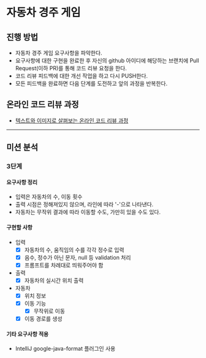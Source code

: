# 자동차 경주 게임

## 진행 방법

* 자동차 경주 게임 요구사항을 파악한다.
* 요구사항에 대한 구현을 완료한 후 자신의 github 아이디에 해당하는 브랜치에 Pull Request(이하 PR)를 통해 코드 리뷰 요청을 한다.
* 코드 리뷰 피드백에 대한 개선 작업을 하고 다시 PUSH한다.
* 모든 피드백을 완료하면 다음 단계를 도전하고 앞의 과정을 반복한다.

## 온라인 코드 리뷰 과정

* [텍스트와 이미지로 살펴보는 온라인 코드 리뷰 과정](https://github.com/next-step/nextstep-docs/tree/master/codereview)

---

## 미션 분석

### 3단계

#### 요구사항 정리

- 입력은 자동차의 수, 이동 횟수
- 출력 시점은 정해져있지 않으며, 라인에 따라 '-'으로 나타낸다.
- 자동차는 무작위 결과에 따라 이동할 수도, 가만히 있을 수도 있다.

#### 구현할 사항

- 입력
  - [x] 자동차의 수, 움직임의 수를 각각 정수로 입력
  - [x] 음수, 정수가 아닌 문자, null 등 validation 처리
  - [x] 프롬프트를 차례대로 띄워주어야 함
- 출력
  - [x] 자동차의 실시간 위치 출력
- 자동차
  - [x] 위치 정보
  - [x] 이동 기능
    - [x] 무작위로 이동
  - [x] 이동 경로를 생성

#### 기타 요구사항 적용

- IntelliJ google-java-format 플러그인 사용 
